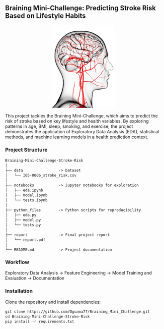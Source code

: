## Braining Mini-Challenge: Predicting Stroke Risk Based on Lifestyle Habits
<p align="center">
  <img src="report/stroke.jpg" alt="Stroke Illustration" width="200"/>
</p>

This project tackles the Braining Mini-Challenge, which aims to predict the risk of stroke based on key lifestyle and health variables. By exploring patterns in age, BMI, sleep, smoking, and exercise, the project demonstrates the application of Exploratory Data Analysis (EDA), statistical methods, and machine learning models in a health prediction context.

### Project Structure

```text
Braining-Mini-Challenge-Stroke-Risk
│
├── data                -> Dataset
│   └── I05-0006_stroke_risk.csv
│
├── notebooks           -> Jupyter notebooks for exploration
│   ├── eda.ipynb
│   ├── model.ipynb
│   └── tests.ipynb
│
├── python_files        -> Python scripts for reproducibility
│   ├── eda.py
│   ├── model.py
│   └── tests.py
│
├── report              -> Final project report
│   └── report.pdf
│
└── README.md           -> Project documentation
```

### Workflow

Exploratory Data Analysis -> Feature Engineering -> Model Training and Evaluation -> Documentation

### Installation
Clone the repository and install dependencies:
```text
git clone https://github.com/Oguama77/Braining_Mini_Challenge.git
cd Braining-Mini-Challenge-Stroke-Risk
pip install -r requirements.txt
```